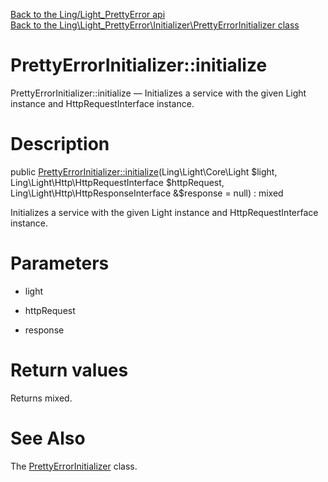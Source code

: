 [Back to the Ling/Light_PrettyError api](https://github.com/lingtalfi/Light_PrettyError/blob/master/doc/api/Ling/Light_PrettyError.md)<br>
[Back to the Ling\Light_PrettyError\Initializer\PrettyErrorInitializer class](https://github.com/lingtalfi/Light_PrettyError/blob/master/doc/api/Ling/Light_PrettyError/Initializer/PrettyErrorInitializer.md)


PrettyErrorInitializer::initialize
================



PrettyErrorInitializer::initialize — Initializes a service with the given Light instance and HttpRequestInterface instance.




Description
================


public [PrettyErrorInitializer::initialize](https://github.com/lingtalfi/Light_PrettyError/blob/master/doc/api/Ling/Light_PrettyError/Initializer/PrettyErrorInitializer/initialize.md)(Ling\Light\Core\Light $light, Ling\Light\Http\HttpRequestInterface $httpRequest, Ling\Light\Http\HttpResponseInterface &$response = null) : mixed




Initializes a service with the given Light instance and HttpRequestInterface instance.




Parameters
================


- light

    

- httpRequest

    

- response

    


Return values
================

Returns mixed.








See Also
================

The [PrettyErrorInitializer](https://github.com/lingtalfi/Light_PrettyError/blob/master/doc/api/Ling/Light_PrettyError/Initializer/PrettyErrorInitializer.md) class.



